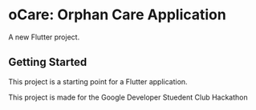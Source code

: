 # oCare: Orphan Care Application

A new Flutter project.

## Getting Started

This project is a starting point for a Flutter application.

This project is made for the Google Developer Stuedent Club Hackathon 
